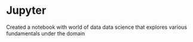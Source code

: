 # Jupyter
Created a notebook with world of data data science that explores various fundamentals under the domain
